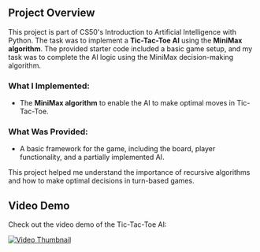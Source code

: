 ## Project Overview
This project is part of CS50's Introduction to Artificial Intelligence with Python. The task was to implement a **Tic-Tac-Toe AI** using the **MiniMax algorithm**. The provided starter code included a basic game setup, and my task was to complete the AI logic using the MiniMax decision-making algorithm.

### What I Implemented:
- The **MiniMax algorithm** to enable the AI to make optimal moves in Tic-Tac-Toe.

### What Was Provided:
- A basic framework for the game, including the board, player functionality, and a partially implemented AI.

This project helped me understand the importance of recursive algorithms and how to make optimal decisions in turn-based games.

## Video Demo

Check out the video demo of the Tic-Tac-Toe AI:

[![Video Thumbnail](https://img.youtube.com/vi/YOUR_VIDEO_ID/0.jpg)](https://github.com/Kareem-Taha-05/TicTacToe-AI/blob/main/TicTacToe_AI.mp4)
